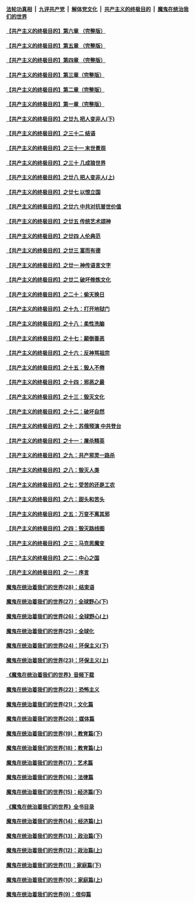 ####  [法轮功真相](../../../../basic/blob/master/README.md?t=01060213) &nbsp;|&nbsp; [九评共产党](../../../../9ping.md/blob/master/README.md?t=01060213) &nbsp;|&nbsp; [解体党文化](../../../../jtdwh.md/blob/master/README.md?t=01060213)  &nbsp;|&nbsp; [共产主义的终极目的](../../../../gczydzjmd.md/blob/master/README.md?t=01060213) &nbsp;|&nbsp; [魔鬼在统治我们的世界](../../../../mgztzwmdsj.md/blob/master/README.md?t=01060213) 

#### [【共产主义的终极目的】第六章 （完整版）](../pages/nsc422/n11428913.md?t=01060213) 

#### [【共产主义的终极目的】第五章 （完整版）](../pages/nsc422/n11428912.md?t=01060213) 

#### [【共产主义的终极目的】第四章 （完整版）](../pages/nsc422/n11428907.md?t=01060213) 

#### [【共产主义的终极目的】第三章（完整版）](../pages/nsc422/n11428848.md?t=01060213) 

#### [【共产主义的终极目的】第二章（完整版）](../pages/nsc422/n11428831.md?t=01060213) 

#### [【共产主义的终极目的】第一章（完整版）](../pages/nsc422/n11417651.md?t=01060213) 

#### [【共产主义的终极目的】之廿九 把人变非人(下)](../pages/nsc422/n11344140.md?t=01060213) 

#### [【共产主义的终极目的】之三十二 结语](../pages/nsc422/n11360535.md?t=01060213) 

#### [【共产主义的终极目的】之三十一 末世景观](../pages/nsc422/n11351129.md?t=01060213) 

#### [【共产主义的终极目的】之三十 几成狼世界](../pages/nsc422/n11348280.md?t=01060213) 

#### [【共产主义的终极目的】之廿八 把人变非人(上)](../pages/nsc422/n11340492.md?t=01060213) 

#### [【共产主义的终极目的】之廿七 以恨立国](../pages/nsc422/n11336944.md?t=01060213) 

#### [【共产主义的终极目的】之廿六 中共对抗普世价值](../pages/nsc422/n11324785.md?t=01060213) 

#### [【共产主义的终极目的】之廿五 传统艺术颂神](../pages/nsc422/n11296396.md?t=01060213) 

#### [【共产主义的终极目的】之廿四 人伦典范](../pages/nsc422/n11296397.md?t=01060213) 

#### [【共产主义的终极目的】之廿三 富而有德](../pages/nsc422/n11283598.md?t=01060213) 

#### [【共产主义的终极目的】之廿一 神传语言文字](../pages/nsc422/n11263265.md?t=01060213) 

#### [【共产主义的终极目的】之廿二 破坏修炼文化](../pages/nsc422/n11245728.md?t=01060213) 

#### [【共产主义的终极目的】之二十：偷天换日](../pages/nsc422/n11238846.md?t=01060213) 

#### [【共产主义的终极目的】之十九：打开地狱门](../pages/nsc422/n11206376.md?t=01060213) 

#### [【共产主义的终极目的】之十八：柔性洗脑](../pages/nsc422/n11199994.md?t=01060213) 

#### [【共产主义的终极目的】之十七：颠倒善恶](../pages/nsc422/n11179782.md?t=01060213) 

#### [【共产主义的终极目的】之十六：反神骂祖宗](../pages/nsc422/n11166798.md?t=01060213) 

#### [【共产主义的终极目的】之十五：毁人不倦](../pages/nsc422/n11166792.md?t=01060213) 

#### [【共产主义的终极目的】之十四：邪恶之最](../pages/nsc422/n11150249.md?t=01060213) 

#### [【共产主义的终极目的】之十三：毁灭文化](../pages/nsc422/n11135227.md?t=01060213) 

#### [【共产主义的终极目的】之十二：破坏自然](../pages/nsc422/n11135214.md?t=01060213) 

#### [【共产主义的终极目的】之十：苏俄预演 中共登台](../pages/nsc422/n11118424.md?t=01060213) 

#### [【共产主义的终极目的】之十一：屠杀精英](../pages/nsc422/n11118442.md?t=01060213) 

#### [【共产主义的终极目的】之九：共产邪灵一路杀](../pages/nsc422/n11114139.md?t=01060213) 

#### [【共产主义的终极目的】之八：毁灭人类](../pages/nsc422/n11108503.md?t=01060213) 

#### [【共产主义的终极目的】之七：受苦的还是工农](../pages/nsc422/n11101809.md?t=01060213) 

#### [【共产主义的终极目的】之六：甜头和苦头](../pages/nsc422/n11096971.md?t=01060213) 

#### [【共产主义的终极目的】之五：万变不离其邪](../pages/nsc422/n11091285.md?t=01060213) 

#### [【共产主义的终极目的】之四：毁灭路线图](../pages/nsc422/n11086284.md?t=01060213) 

#### [【共产主义的终极目的】之三：马克思魔变](../pages/nsc422/n11061941.md?t=01060213) 

#### [【共产主义的终极目的】之二：中心之国](../pages/nsc422/n11047728.md?t=01060213) 

#### [【共产主义的终极目的】之一：序言](../pages/nsc422/n11086077.md?t=01060213) 

#### [魔鬼在统治着我们的世界(28)：结束语](../pages/nsc422/n10936246.md?t=01060213) 

#### [魔鬼在统治着我们的世界(27)：全球野心(下)](../pages/nsc422/n10928319.md?t=01060213) 

#### [魔鬼在统治着我们的世界(26)：全球野心(上)](../pages/nsc422/n10900318.md?t=01060213) 

#### [魔鬼在统治着我们的世界(25)：全球化](../pages/nsc422/n10788205.md?t=01060213) 

#### [魔鬼在统治着我们的世界(24)：环保主义(下)](../pages/nsc422/n10695307.md?t=01060213) 

#### [魔鬼在统治着我们的世界(23)：环保主义(上)](../pages/nsc422/n10688613.md?t=01060213) 

#### [《魔鬼在统治着我们的世界》音频下载](../pages/nsc422/n10635553.md?t=01060213) 

#### [魔鬼在统治着我们的世界(22)：恐怖主义](../pages/nsc422/n10614727.md?t=01060213) 

#### [魔鬼在统治着我们的世界(21)：文化篇](../pages/nsc422/n10597706.md?t=01060213) 

#### [魔鬼在统治着我们的世界(20)：媒体篇](../pages/nsc422/n10586579.md?t=01060213) 

#### [魔鬼在统治着我们的世界(19)：教育篇(下)](../pages/nsc422/n10564808.md?t=01060213) 

#### [魔鬼在统治着我们的世界(18)：教育篇(上)](../pages/nsc422/n10526970.md?t=01060213) 

#### [魔鬼在统治着我们的世界(17)：艺术篇](../pages/nsc422/n10499093.md?t=01060213) 

#### [魔鬼在统治着我们的世界(16)：法律篇](../pages/nsc422/n10485969.md?t=01060213) 

#### [魔鬼在统治着我们的世界(15)：经济篇(下)](../pages/nsc422/n10469975.md?t=01060213) 

#### [《魔鬼在统治着我们的世界》全书目录](../pages/nsc422/n10464261.md?t=01060213) 

#### [魔鬼在统治着我们的世界(14)：经济篇(上)](../pages/nsc422/n10457370.md?t=01060213) 

#### [魔鬼在统治着我们的世界(13)：政治篇(下)](../pages/nsc422/n10448270.md?t=01060213) 

#### [魔鬼在统治着我们的世界(12)：政治篇(上)](../pages/nsc422/n10444576.md?t=01060213) 

#### [魔鬼在统治着我们的世界(11)：家庭篇(下)](../pages/nsc422/n10440961.md?t=01060213) 

#### [魔鬼在统治着我们的世界(10)：家庭篇(上)](../pages/nsc422/n10435448.md?t=01060213) 

#### [魔鬼在统治着我们的世界(9)：信仰篇](../pages/nsc422/n10432159.md?t=01060213) 

